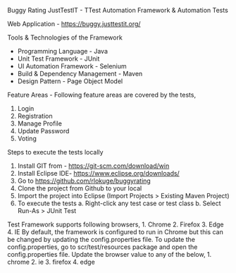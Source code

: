 Buggy Rating JustTestIT - TTest Automation Framework & Automation Tests

Web Application - https://buggy.justtestit.org/

Tools & Technologies of the Framework 
- Programming Language - Java
- Unit Test Framework - JUnit 
- UI Automation Framework - Selenium 
- Build & Dependency Management - Maven 
- Design Pattern - Page Object Model 

Feature Areas - Following feature areas are covered by the tests, 
1. Login
2. Registration 
3. Manage Profile
4. Update Password
5. Voting 

Steps to execute the tests locally

1. Install GIT from - https://git-scm.com/download/win 
2. Install Eclipse IDE- https://www.eclipse.org/downloads/
3. Go to https://github.com/rlokuge/buggyrating
4. Clone the project from Github to your local 
5. Import the project into Eclipse (Import Projects > Existing Maven Project)
6. To execute the tests 
        a. Right-click any test case or test class 
        b. Select Run-As > JUnit Test

Test Framework supports following browsers, 
        1. Chrome
        2. Firefox
        3. Edge
        4. IE
By default, the framework is configured to run in Chrome but this can be changed by updating the config.properties file. 
To update the config.properties, go to scr/test/resources package and open the config.properties file. 
Update the browser value to any of the below, 
        1. chrome
        2. ie
        3. firefox
        4. edge

